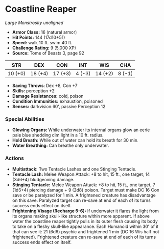 # Coastline Reaper

*Large* *Monstrosity* *unaligned*

- **Armor Class:** 16 (natural armor)
- **Hit Points:** 144 (17d10+51)
- **Speed:** walk 10 ft. swim 40 ft.
- **Challenge Rating:** 9 (5,000 XP)
- **Source:** Tome of Beasts 3, page 92

| STR | DEX | CON | INT | WIS | CHA |
| --- | --- | --- | --- | --- | --- |
| 10 (+0) | 18 (+4) | 17 (+3) | 4 (-3) | 14 (+2) | 8 (-1) |

- **Saving Throws**: Dex +8, Con +7
- **Skills:** perception +2
- **Damage Resistances:** cold, poison
- **Condition Immunities:** exhaustion, poisoned
- **Senses:** darkvision 60', passive Perception 12

### Special Abilities

- **Glowing Organs:** While underwater its internal organs glow an eerie pale blue shedding dim light in a 10 ft. radius.
- **Hold Breath:** While out of water can hold its breath for 30 min.
- **Water Breathing:** Can breathe only underwater.

### Actions

- **Multiattack:** Two Tentacle Lashes and one Stinging Tentacle.
- **Tentacle Lash:** Melee Weapon Attack: +8 to hit, 15 ft., one target, 14 (3d6+4) bludgeoning damage.
- **Stinging Tentacle:** Melee Weapon Attack: +8 to hit, 15 ft., one target, 7 (1d6+4) piercing damage + 9 (2d8) poison. Target must make DC 16 Con save or be paralyzed for 1 min. A frightened creature has disadvantage on this save. Paralyzed target can re-save at end of each of its turns success ends effect on itself.
- **Frightening Visage (Recharge 5-6):** If underwater it flares the light from its organs making skull-like structure within more apparent. If above water the coastline reaper tightly pulls in its outer flesh causing its body to take on a fleshy skull-like appearance. Each Humanoid within 30' of it that can see it: 21 (6d6) psychic and frightened 1 min (DC 16 Wis half not frightened). Frightened creature can re-save at end of each of its turns success ends effect on itself.



